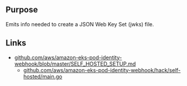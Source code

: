 ## Purpose
Emits info needed to create a JSON Web Key Set (jwks) file.

## Links
* [github.com/aws/amazon-eks-pod-identity-webhook/blob/master/SELF_HOSTED_SETUP.md](https://github.com/aws/amazon-eks-pod-identity-webhook/blob/master/SELF_HOSTED_SETUP.md)
  * [github.com/aws/amazon-eks-pod-identity-webhook/hack/self-hosted/main.go](https://raw.githubusercontent.com/aws/amazon-eks-pod-identity-webhook/master/hack/self-hosted/main.go)

